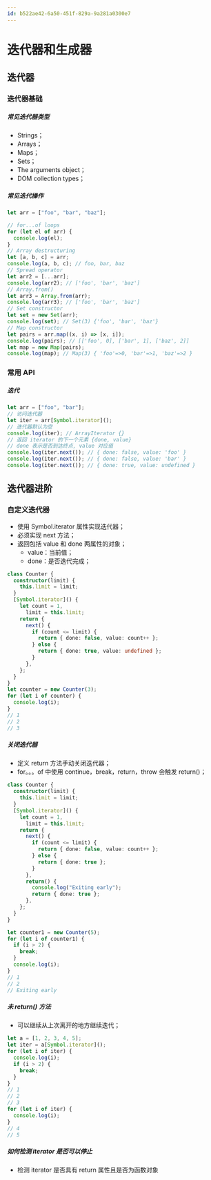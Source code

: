 ```yaml
---
id: b522ae42-6a50-451f-829a-9a281a0300e7
---
```


# 迭代器和生成器

## 迭代器

### 迭代器基础

##### 常见迭代器类型

- Strings；
- Arrays；
- Maps；
- Sets；
- The arguments object；
- DOM collection types；

##### 常见迭代操作

```typescript
let arr = ["foo", "bar", "baz"];

// for...of loops
for (let el of arr) {
  console.log(el);
}
// Array destructuring
let [a, b, c] = arr;
console.log(a, b, c); // foo, bar, baz
// Spread operator
let arr2 = [...arr];
console.log(arr2); // ['foo', 'bar', 'baz']
// Array.from()
let arr3 = Array.from(arr);
console.log(arr3); // ['foo', 'bar', 'baz']
// Set constructor
let set = new Set(arr);
console.log(set); // Set(3) {'foo', 'bar', 'baz'}
// Map constructor
let pairs = arr.map((x, i) => [x, i]);
console.log(pairs); // [['foo', 0], ['bar', 1], ['baz', 2]]
let map = new Map(pairs);
console.log(map); // Map(3) { 'foo'=>0, 'bar'=>1, 'baz'=>2 }
```

### 常用 API

##### 迭代

```typescript
let arr = ["foo", "bar"];
// 访问迭代器
let iter = arr[Symbol.iterator]();
// 迭代器默认为空
console.log(iter); // ArrayIterator {}
// 返回 iterator 的下一个元素 {done, value}
// done 表示是否到达终点, value 对应值
console.log(iter.next()); // { done: false, value: 'foo' }
console.log(iter.next()); // { done: false, value: 'bar' }
console.log(iter.next()); // { done: true, value: undefined }
```

## 迭代器进阶

### 自定义迭代器

- 使用 Symbol.iterator 属性实现迭代器；
- 必须实现 next 方法；
- 返回包括 value 和 done 两属性的对象；
  - value：当前值；
  - done：是否迭代完成；

```typescript
class Counter {
  constructor(limit) {
    this.limit = limit;
  }
  [Symbol.iterator]() {
    let count = 1,
      limit = this.limit;
    return {
      next() {
        if (count <= limit) {
          return { done: false, value: count++ };
        } else {
          return { done: true, value: undefined };
        }
      },
    };
  }
}
let counter = new Counter(3);
for (let i of counter) {
  console.log(i);
}
// 1
// 2
// 3
```

##### 关闭迭代器

- 定义 return 方法手动关闭迭代器；
- for。。。of 中使用 continue，break，return，throw 会触发 return()；

```typescript
class Counter {
  constructor(limit) {
    this.limit = limit;
  }
  [Symbol.iterator]() {
    let count = 1,
      limit = this.limit;
    return {
      next() {
        if (count <= limit) {
          return { done: false, value: count++ };
        } else {
          return { done: true };
        }
      },
      return() {
        console.log("Exiting early");
        return { done: true };
      },
    };
  }
}

let counter1 = new Counter(5);
for (let i of counter1) {
  if (i > 2) {
    break;
  }
  console.log(i);
}
// 1
// 2
// Exiting early
```

##### 未 return() 方法

- 可以继续从上次离开的地方继续迭代；

```typescript
let a = [1, 2, 3, 4, 5];
let iter = a[Symbol.iterator]();
for (let i of iter) {
  console.log(i);
  if (i > 2) {
    break;
  }
}
// 1
// 2
// 3
for (let i of iter) {
  console.log(i);
}
// 4
// 5
```

##### 如何检测 iterator 是否可以停止

- 检测 iterator 是否具有 return 属性且是否为函数对象

<!-- ## Generators

### Generators Basics

##### 语法格式

- 在函数的基础上，在其函数名前添加一个 \*。

```typescript
// Generator function declaration
function* generatorFn() {}
// Generator function expression
let generatorFn = function* () {};
// Object literal method generator function
let foo = {
  *generatorFn() {},
};
// Class instance method generator function
class Foo {
  *generatorFn() {}
}
// Class static method generator function
class Bar {
  static *generatorFn() {}
}
```

##### 箭头函数

- 箭头函数无法用于 generator function。

### Interrupting Execution with 'yield'

### Using a Generator as the Default Iterator

### Early Termination of Generators -->

